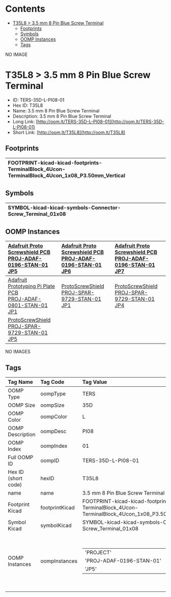 



Contents
========

* [T35L8 > 3.5 mm 8 Pin Blue Screw Terminal](#t35l8--35-mm-8-pin-blue-screw-terminal)
	* [Footprints](#footprints)
	* [Symbols](#symbols)
	* [OOMP Instances](#oomp-instances)
	* [Tags](#tags)
  
NO IMAGE  
# T35L8 > 3.5 mm 8 Pin Blue Screw Terminal

- ID: TERS-35D-L-PI08-01
- Hex ID: T35L8
- Name: 3.5 mm 8 Pin Blue Screw Terminal
- Description: 3.5 mm 8 Pin Blue Screw Terminal
- Long Link: [http://oom.lt/TERS-35D-L-PI08-01](http://oom.lt/TERS-35D-L-PI08-01)
- Short Link: [http://oom.lt/T35L8](http://oom.lt/T35L8)

## Footprints
  

|![]()<br>FOOTPRINT-kicad-kicad-footprints-TerminalBlock_4Ucon-TerminalBlock_4Ucon_1x08_P3.50mm_Vertical|||
| :--- | :--- | :--- |

## Symbols
  

|![]()<br>SYMBOL-kicad-kicad-symbols-Connector-Screw_Terminal_01x08|||
| :--- | :--- | :--- |

## OOMP Instances
  

|[Adafruit Proto Screwshield PCB<br>PROJ-ADAF-0196-STAN-01<br>JP5](https://github.com/oomlout/oomlout_OOMP_projects_V2/tree/main/PROJ/ADAF/0196/STAN/01/)|[Adafruit Proto Screwshield PCB<br>PROJ-ADAF-0196-STAN-01<br>JP6](https://github.com/oomlout/oomlout_OOMP_projects_V2/tree/main/PROJ/ADAF/0196/STAN/01/)|[Adafruit Proto Screwshield PCB<br>PROJ-ADAF-0196-STAN-01<br>JP7](https://github.com/oomlout/oomlout_OOMP_projects_V2/tree/main/PROJ/ADAF/0196/STAN/01/)|
| :--- | :--- | :--- |
|[Adafruit Prototyping Pi Plate PCB<br>PROJ-ADAF-0801-STAN-01<br>JP1](https://github.com/oomlout/oomlout_OOMP_projects_V2/tree/main/PROJ/ADAF/0801/STAN/01/)|[ProtoScrewShield<br>PROJ-SPAR-9729-STAN-01<br>JP1](https://github.com/oomlout/oomlout_OOMP_projects_V2/tree/main/PROJ/SPAR/9729/STAN/01/)|[ProtoScrewShield<br>PROJ-SPAR-9729-STAN-01<br>JP4](https://github.com/oomlout/oomlout_OOMP_projects_V2/tree/main/PROJ/SPAR/9729/STAN/01/)|
|[ProtoScrewShield<br>PROJ-SPAR-9729-STAN-01<br>JP5](https://github.com/oomlout/oomlout_OOMP_projects_V2/tree/main/PROJ/SPAR/9729/STAN/01/)|||
  
NO IMAGES  
## Tags
  

|Tag Name|Tag Code|Tag Value|
| :--- | :--- | :--- |
|OOMP Type|oompType|TERS|
|OOMP Size|oompSize|35D|
|OOMP Color|oompColor|L|
|OOMP Description|oompDesc|PI08|
|OOMP Index|oompIndex|01|
|Full OOMP ID|oompID|TERS-35D-L-PI08-01|
|Hex ID (short code)|hexID|T35L8|
|name|name|3.5 mm 8 Pin Blue Screw Terminal|
|Footprint Kicad|footprintKicad|FOOTPRINT-kicad-kicad-footprints-TerminalBlock_4Ucon-TerminalBlock_4Ucon_1x08_P3.50mm_Vertical|
|Symbol Kicad|symbolKicad|SYMBOL-kicad-kicad-symbols-Connector-Screw_Terminal_01x08|
|OOMP Instances|oompInstances|<table><tr><td>'PROJECT'</td></tr><tr><td> 'PROJ-ADAF-0196-STAN-01'</td><td> 'ID'</td></tr><tr><td> 'JP5'</td></tr></table></td><td> <table><tr><td>'PROJECT'</td></tr><tr><td> 'PROJ-ADAF-0196-STAN-01'</td><td> 'ID'</td></tr><tr><td> 'JP6'</td></tr></table></td><td> <table><tr><td>'PROJECT'</td></tr><tr><td> 'PROJ-ADAF-0196-STAN-01'</td><td> 'ID'</td></tr><tr><td> 'JP7'</td></tr></table></td><td> <table><tr><td>'PROJECT'</td></tr><tr><td> 'PROJ-ADAF-0801-STAN-01'</td><td> 'ID'</td></tr><tr><td> 'JP1'</td></tr></table></td><td> <table><tr><td>'PROJECT'</td></tr><tr><td> 'PROJ-SPAR-9729-STAN-01'</td><td> 'ID'</td></tr><tr><td> 'JP1'</td></tr></table></td><td> <table><tr><td>'PROJECT'</td></tr><tr><td> 'PROJ-SPAR-9729-STAN-01'</td><td> 'ID'</td></tr><tr><td> 'JP4'</td></tr></table></td><td> <table><tr><td>'PROJECT'</td></tr><tr><td> 'PROJ-SPAR-9729-STAN-01'</td><td> 'ID'</td></tr><tr><td> 'JP5'</td></tr></table>|
||||

